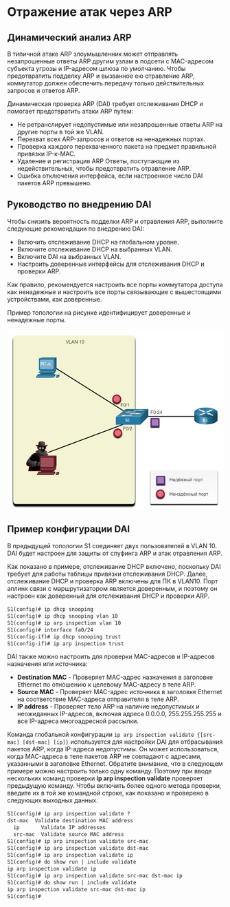 # Отражение атак через ARP

<!-- 11.4.1-->
## Динамический анализ ARP

В типичной атаке ARP злоумышленник может отправлять незапрошенные ответы ARP другим узлам в подсети с MAC-адресом субъекта угрозы и IP-адресом шлюза по умолчанию. Чтобы предотвратить подделку ARP и вызванное ею отравление ARP, коммутатор должен обеспечить передачу только действительных запросов и ответов ARP.

Динамическая проверка ARP (DAI) требует отслеживания DHCP и помогает предотвратить атаки ARP путем:

- Не ретранслирует недопустимые или незапрошенные ответы ARP на другие порты в той же VLAN.
- Перехват всех ARP-запросов и ответов на ненадежных портах.
- Проверка каждого перехваченного пакета на предмет правильной привязки IP-к-MAC.
- Удаление и регистрация ARP Ответы, поступающие из недействительных, чтобы предотвратить отравление ARP.
- Ошибка отключения интерфейса, если настроенное число DAI пакетов ARP превышено.

<!-- 11.4.2-->
## Руководство по внедрению DAI

Чтобы снизить вероятность подделки ARP и отравления ARP, выполните следующие рекомендации по внедрению DAI:

- Включить отслеживание DHCP на глобальном уровне.
- Включите отслеживание DHCP на выбранных VLAN.
- Включите DAI на выбранных VLAN.
- Настроить доверенные интерфейсы для отслеживания DHCP и проверки ARP.

Как правило, рекомендуется настроить все порты коммутатора доступа как ненадежные и настроить все порты связывающие с вышестоящими устройствами, как доверенные.

Пример топологии на рисунке идентифицирует доверенные и ненадежные порты.

![](./assets/14.4.2.png)

<!-- 11.4.3-->
## Пример конфигурации DAI

В предыдущей топологии S1 соединяет двух пользователей в VLAN 10. DAI будет настроен для защиты от спуфинга ARP и атак отравления ARP.

Как показано в примере, отслеживание DHCP включено, поскольку DAI требует для работы таблицы привязки отслеживания DHCP. Далее, отслеживание DHCP и проверка ARP включены для ПК в VLAN10. Порт аплинк связи с маршрутизатором является доверенным, и поэтому он настроен как доверенный для отслеживания DHCP и проверки ARP.

```
S1(config)# ip dhcp snooping
S1(config)# ip dhcp snooping vlan 10
S1(config)# ip arp inspection vlan 10
S1(config)# interface fa0/24
S1(config-if)# ip dhcp snooping trust
S1(config-if)# ip arp inspection trust
```

DAI также можно настроить для проверки MAC-адресов и IP-адресов назначения или источника:

- **Destination MAC** - Проверяет MAC-адрес назначения в заголовке Ethernet по отношению к целевому MAC-адресу в теле ARP.
- **Source MAC** - Проверяет MAC-адрес источника в заголовке Ethernet на соответствие MAC-адреса отправителя в теле ARP.
- **IP address** - Проверяет тело ARP на наличие недопустимых и неожиданных IP-адресов, включая адреса 0.0.0.0, 255.255.255.255 и все IP-адреса многоадресной рассылки.

Команда глобальной конфигурации ```ip arp inspection validate {[src-mac] [dst-mac] [ip]}``` используется для настройки DAI для отбрасывания пакетов ARP, когда IP-адреса недопустимы. Он может использоваться, когда MAC-адреса в теле пакетов ARP не совпадают с адресами, указанными в заголовке Ethernet. Обратите внимание, что в следующем примере можно настроить только одну команду. Поэтому при вводе нескольких команд проверки **ip arp inspection validate** проверяет предыдущую команду. Чтобы включить более одного метода проверки, введите их в той же командной строке, как показано и проверено в следующих выходных данных.

```
S1(config)# ip arp inspection validate ?
dst-mac  Validate destination MAC address
  ip       Validate IP addresses
  src-mac  Validate source MAC address
S1(config)# ip arp inspection validate src-mac
S1(config)# ip arp inspection validate dst-mac
S1(config)# ip arp inspection validate ip
S1(config)# do show run | include validate
ip arp inspection validate ip 
S1(config)# ip arp inspection validate src-mac dst-mac ip
S1(config)# do show run | include validate
ip arp inspection validate src-mac dst-mac ip 
S1(config)#
```